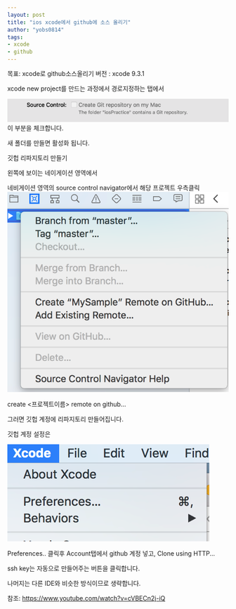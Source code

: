 ```yaml
---
layout: post
title: "ios xcode에서 github에 소스 올리기"
author: "yobs0814"
tags:
- xcode
- github
---
```


목표: xcode로 github소스올리기
버전 : xcode 9.3.1

xcode new project를 만드는 과정에서 경로지정하는 탭에서


![img1](/img/2018-06-02-1.39.55.png)
이 부분을 체크합니다.

새 폴더를 만들면 활성화 됩니다.



깃헙 리파지토리 만들기

왼쪽에 보이는 네이게이션 영역에서

네비게이션 영역의 source control navigator에서 해당 프로젝트 우측클릭
![img2](/img/2018-06-02-1.40.10.png)

create <프로젝트이름> remote on github...

그러면 깃헙 계정에 리파지토리 만들어집니다.

깃헙 계정 설정은

![img3](/img/2018-06-02-1-40-19.png)


Preferences..  클릭후 Account탭에서 github 계정 넣고, Clone using HTTP...

ssh key는 자동으로 만들어주는 버튼을 클릭합니다.



나머지는 다른 IDE와 비슷한 방식이므로 생략합니다.



참조: https://www.youtube.com/watch?v=cVBECn2j-iQ
